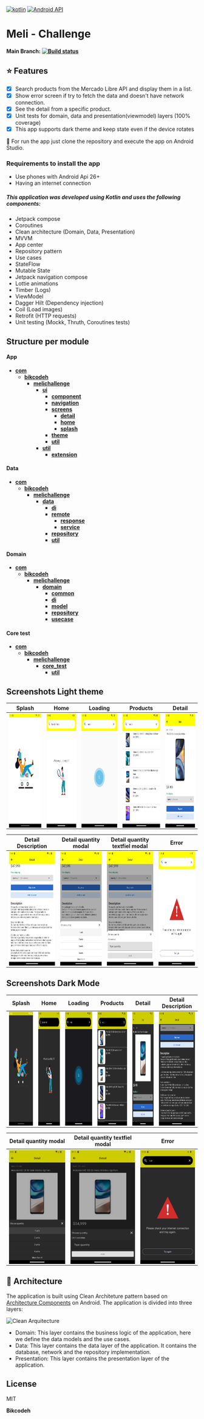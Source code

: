 [![kotlin](https://img.shields.io/github/languages/top/bikcodeh/ToDoApp.svg?style=for-the-badge&color=blueviolet)](https://kotlinlang.org/) [![Android API](https://img.shields.io/badge/api-26%2B-brightgreen.svg?style=for-the-badge)](https://android-arsenal.com/api?level=26)
# Meli - Challenge 
#### Main Branch: [![Build status](https://build.appcenter.ms/v0.1/apps/544ffef5-a298-4f4a-8c94-9e41c3f845d0/branches/main/badge)](https://appcenter.ms)

## :star: Features

- [x] Search products from the Mercado Libre API and display them in a list.
- [x] Show error screen if try to fetch the data and doesn't have network connection.
- [x] See the detail from a specific product.
- [x] Unit tests for domain, data and presentation(viewmodel) layers (100% coverage)
- [x] This app supports dark theme and keep state even if the device rotates

:runner: For run the app just clone the repository and execute the app on Android Studio.

### Requirements to install the app
- Use phones with Android Api 26+
- Having an internet connection

##### This application was developed using Kotlin and uses the following components:
- Jetpack compose
- Coroutines
- Clean architecture (Domain, Data, Presentation)
- MVVM
- App center
- Repository pattern
- Use cases
- StateFlow
- Mutable State
- Jetpack navigation compose
- Lottie animations
- Timber (Logs)
- ViewModel
- Dagger Hilt (Dependency injection)
- Coil (Load images)
- Retrofit (HTTP requests)
- Unit testing (Mockk, Thruth, Coroutines tests)

## Structure per module
#### App
- [**com**](com)
    - [**bikcodeh**](com/bikcodeh)
        - [**melichallenge**](com/bikcodeh/melichallenge)
            - [**ui**](com/bikcodeh/melichallenge/ui)
                - [**component**](com/bikcodeh/melichallenge/ui/component)
                - [**navigation**](com/bikcodeh/melichallenge/ui/navigation)
                - [**screens**](com/bikcodeh/melichallenge/ui/screens)
                    - [**detail**](com/bikcodeh/melichallenge/ui/screens/detail)
                    - [**home**](com/bikcodeh/melichallenge/ui/screens/home)
                    - [**splash**](com/bikcodeh/melichallenge/ui/screens/splash)
                - [**theme**](com/bikcodeh/melichallenge/ui/theme)
                - [**util**](com/bikcodeh/melichallenge/ui/util)
            - [**util**](com/bikcodeh/melichallenge/util)
                - [**extension**](com/bikcodeh/melichallenge/util/extension)

#### Data
- [**com**](com)
    - [**bikcodeh**](com/bikcodeh)
        - [**melichallenge**](com/bikcodeh/melichallenge)
            - [**data**](com/bikcodeh/melichallenge/data)
                - [**di**](com/bikcodeh/melichallenge/data/di)
                - [**remote**](com/bikcodeh/melichallenge/data/remote)
                    - [**response**](com/bikcodeh/melichallenge/data/remote/response)
                    - [**service**](com/bikcodeh/melichallenge/data/remote/service)
                - [**repository**](com/bikcodeh/melichallenge/data/repository)
                - [**util**](com/bikcodeh/melichallenge/data/util)

####  Domain 
- [**com**](com)
    - [**bikcodeh**](com/bikcodeh)
        - [**melichallenge**](com/bikcodeh/melichallenge)
            - [**domain**](com/bikcodeh/melichallenge/domain)
                - [**common**](com/bikcodeh/melichallenge/domain/common)
                - [**di**](com/bikcodeh/melichallenge/domain/di)
                - [**model**](com/bikcodeh/melichallenge/domain/model)
                - [**repository**](com/bikcodeh/melichallenge/domain/repository)
                - [**usecase**](com/bikcodeh/melichallenge/domain/usecase)

#### Core test
- [**com**](com)
    - [**bikcodeh**](com/bikcodeh)
        - [**melichallenge**](com/bikcodeh/melichallenge)
            - [**core_test**](com/bikcodeh/melichallenge/core_test)
                - [**util**](com/bikcodeh/melichallenge/core_test/util)

## Screenshots Light theme
 | Splash |     Home    |  Loading  |   Products    |  Detail |
 | :----: | :---------: | :-------: | :-----------: | :-----: |
 |<img src="https://raw.githubusercontent.com/Bikcodeh/Meli-Challenge/main/assets/screenshots/splash.png" align="left" height="300" width="1600">|<img src="https://raw.githubusercontent.com/Bikcodeh/Meli-Challenge/main/assets/screenshots/home.png" align="left" height="300" width="1600">|<img src="https://raw.githubusercontent.com/Bikcodeh/Meli-Challenge/main/assets/screenshots/loading.png" align="left" height="300" width="1600">|<img src="https://raw.githubusercontent.com/Bikcodeh/Meli-Challenge/main/assets/screenshots/searched.png" align="left" height="300" width="1600">|<img src="https://raw.githubusercontent.com/Bikcodeh/Meli-Challenge/main/assets/screenshots/detail.png" align="left" height="300" width="1600"> |

| Detail Description |   Detail quantity modal  |    Detail quantity textfiel modal | Error  |
| :-----------------:| :----------------------: | :----------------:| :----------------:|
<img src="https://raw.githubusercontent.com/Bikcodeh/Meli-Challenge/main/assets/screenshots/detail_description.png" align="left" height="300" width="170">| <img src="https://raw.githubusercontent.com/Bikcodeh/Meli-Challenge/main/assets/screenshots/modal_quantity.png" align="left" height="300" width="170"> |  <img src="https://raw.githubusercontent.com/Bikcodeh/Meli-Challenge/main/assets/screenshots/modal_quantity_textfield.png" align="left" height="300" width="170"> | <img src="https://raw.githubusercontent.com/Bikcodeh/Meli-Challenge/main/assets/screenshots/error.png" align="left" height="300" width="170"> |

## Screenshots Dark Mode

 | Splash |     Home    |  Loading  |   Products    |  Detail | Detail Description |
 | :----: | :---------: | :-------: | :-----------: | :-----: | :-----: |
 |<img src="https://raw.githubusercontent.com/Bikcodeh/Meli-Challenge/main/assets/screenshots/splash_dark.png" align="left" height="300" width="1600">|<img src="https://raw.githubusercontent.com/Bikcodeh/Meli-Challenge/main/assets/screenshots/home_dark.png" align="left" height="300" width="1600">|<img src="https://raw.githubusercontent.com/Bikcodeh/Meli-Challenge/main/assets/screenshots/loading_dark.png" align="left" height="300" width="1600">|<img src="https://raw.githubusercontent.com/Bikcodeh/Meli-Challenge/main/assets/screenshots/searched_dark.png" align="left" height="300" width="1600">|<img src="https://raw.githubusercontent.com/Bikcodeh/Meli-Challenge/main/assets/screenshots/detail_dark.png" align="left" height="300" width="1600"> |<img src="https://raw.githubusercontent.com/Bikcodeh/Meli-Challenge/main/assets/screenshots/detail_description_dark.png" align="left" height="300" width="1600">|

|   Detail quantity modal  |    Detail quantity textfiel modal  | Error  |
| :----------------------: | :--------------------------------: | :----------------: | 
| <img src="https://raw.githubusercontent.com/Bikcodeh/Meli-Challenge/main/assets/screenshots/modal_quantity_dark.png" align="left" height="300" width="170"> |  <img src="https://raw.githubusercontent.com/Bikcodeh/Meli-Challenge/main/assets/screenshots/modal_quantity_textfield_dark.png" align="left" height="300" width="170"> | <img src="https://raw.githubusercontent.com/Bikcodeh/Meli-Challenge/main/assets/screenshots/error_dark.png" align="left" height="300" width="170"> |

## :dart: Architecture

The application is built using Clean Architeture pattern based on [Architecture Components](https://developer.android.com/jetpack/guide#recommended-app-arch) on Android. The application is divided into three layers:

![Clean Arquitecture](https://devexperto.com/wp-content/uploads/2018/10/clean-architecture-own-layers.png)

- Domain: This layer contains the business logic of the application, here we define the data models and the use cases.
- Data: This layer contains the data layer of the application. It contains the database, network and the repository implementation.
- Presentation: This layer contains the presentation layer of the application.

## License

MIT

**Bikcodeh**
